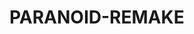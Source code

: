 # PARANOID-REMAKE
 
<!-- ![image](https://github.com/Piermaa/PARANOID-REMAKE/assets/87669776/a6a40419-1425-4fbc-b0bc-71f5e8f9a45b)
